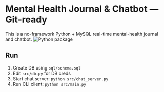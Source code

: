 # Mental Health Journal & Chatbot — Git-ready

This is a no-framework Python + MySQL real-time mental-health journal and chatbot.
![Python package](https://github.com/Shikhanki-Sidana/mental-health-assistant/actions/workflows/python-app.yml/badge.svg)



## Run
1. Create DB using `sql/schema.sql`
2. Edit `src/db.py` for DB creds
3. Start chat server: `python src/chat_server.py`
4. Run CLI client: `python src/main.py`
